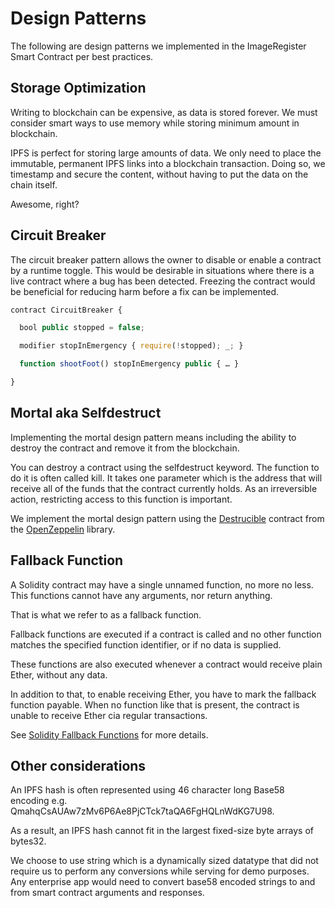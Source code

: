 # Design Patterns

The following are design patterns we implemented in the ImageRegister Smart Contract per best practices.

## Storage Optimization

Writing to blockchain can be expensive, as data is stored forever. We must consider smart ways to use memory while storing minimum amount in blockchain.

IPFS is perfect for storing large amounts of data. We only need to place the immutable, permanent IPFS links into a blockchain transaction. Doing so, we timestamp and secure the content, without having to put the data on the chain itself. 

Awesome, right?

## Circuit Breaker

The circuit breaker pattern allows the owner to disable or enable a contract by a runtime toggle. This would be desirable in situations where there is a live contract where a bug has been detected. Freezing the contract would be beneficial for reducing harm before a fix can be implemented.

```javascript
contract CircuitBreaker {

  bool public stopped = false;

  modifier stopInEmergency { require(!stopped); _; }

  function shootFoot() stopInEmergency public { … }

}
```

## Mortal aka Selfdestruct

Implementing the mortal design pattern means including the ability to destroy the contract and remove it from the blockchain.

You can destroy a contract using the selfdestruct keyword. The function to do it is often called kill. It takes one parameter which is the address that will receive all of the funds that the contract currently holds. As an irreversible action, restricting access to this function is important.

We implement the mortal design pattern using the [Destrucible](https://openzeppelin.org/api/docs/lifecycle_Destructible.html) contract from the [OpenZeppelin](https://openzeppelin.org/) library.

## Fallback Function

A Solidity contract may have a single unnamed function, no more no less. This functions cannot have any arguments, nor return anything.

That is what we refer to as a fallback function.

Fallback functions are executed if a contract is called and no other function matches the specified function identifier, or if no data is supplied.

These functions are also executed whenever a contract would receive plain Ether, without any data.

In addition to that, to enable receiving Ether, you have to mark the fallback function payable. When no function like that is present, the contract is unable to receive Ether cia regular transactions.

See [Solidity Fallback Functions](https://www.bitdegree.org/learn/solidity-fallback-functions/) for more details.

## Other considerations
An IPFS hash is often represented using 46 character long Base58 encoding e.g. QmahqCsAUAw7zMv6P6Ae8PjCTck7taQA6FgHQLnWdKG7U98. 

As a result, an IPFS hash cannot fit in the largest fixed-size byte arrays of bytes32.

We choose to use string which is a dynamically sized datatype that did not require us to perform any conversions while serving for demo purposes. Any enterprise app would need to convert base58 encoded strings to and from smart contract arguments and responses.
